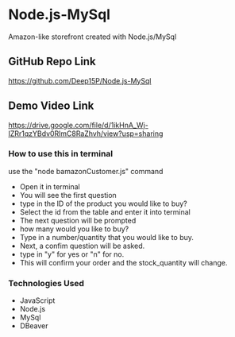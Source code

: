 # Node.js-MySql
Amazon-like storefront created with Node.js/MySql

## GitHub Repo Link
https://github.com/Deep15P/Node.js-MySql

## Demo Video Link 
https://drive.google.com/file/d/1ikHnA_Wj-IZRr1qzYBdv0RlmC8RaZhvh/view?usp=sharing

### How to use this in terminal 
use the "node bamazonCustomer.js" command
* Open it in terminal 
* You will see the first question 
* type in the ID of the product you would like to buy?
* Select the id from the table and enter it into terminal
* The next question will be prompted 
* how many would you like to buy?
* Type in a number/quantity that you would like to buy.
* Next, a confim question will be asked. 
* type in "y" for yes or "n" for no. 
* This will confirm your order and the stock_quantity will change. 

### Technologies Used
* JavaScript
* Node.js
* MySql
* DBeaver

